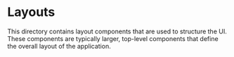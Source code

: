 # Layouts

This directory contains layout components that are used to structure the UI. These components are typically larger, top-level components that define the overall layout of the application.

